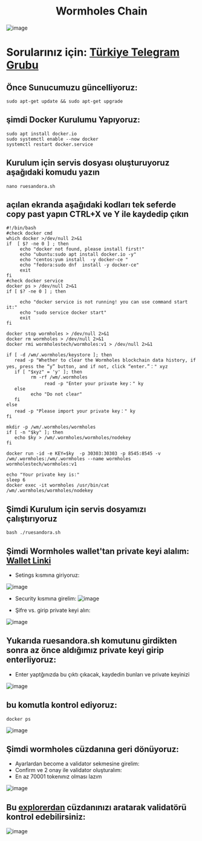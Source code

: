 <h1 align="center"> Wormholes Chain </h1>

![image](https://user-images.githubusercontent.com/101149671/193398451-1924bbed-747f-4493-a148-b9ee0837028e.png)

# Sorularınız için: [Türkiye Telegram Grubu](https://t.me/WormholesChainTurkish)

## Önce Sunucumuzu güncelliyoruz:
```
sudo apt-get update && sudo apt-get upgrade
```

## şimdi Docker Kurulumu Yapıyoruz:
```
sudo apt install docker.io
sudo systemctl enable --now docker
systemctl restart docker.service
```

## Kurulum için servis dosyası oluşturuyoruz aşağıdaki komudu yazın 
```
nano ruesandora.sh 
```
## açılan ekranda aşağıdaki kodları tek seferde copy past yapın CTRL+X ve Y ile kaydedip çıkın
```
#!/bin/bash
#check docker cmd
which docker >/dev/null 2>&1
if  [ $? -ne 0 ] ; then
     echo "docker not found, please install first!"
     echo "ubuntu:sudo apt install docker.io -y"
     echo "centos:yum install  -y docker-ce "
     echo "fedora:sudo dnf  install -y docker-ce"
     exit
fi
#check docker service
docker ps > /dev/null 2>&1
if [ $? -ne 0 ] ; then

     echo "docker service is not running! you can use command start it:"
     echo "sudo service docker start"
     exit
fi

docker stop wormholes > /dev/null 2>&1
docker rm wormholes > /dev/null 2>&1
docker rmi wormholestech/wormholes:v1 > /dev/null 2>&1

if [ -d /wm/.wormholes/keystore ]; then
   read -p "Whether to clear the Wormholes blockchain data history, if yes, press the “y” button, and if not, click “enter.”：" xyz
   if [ "$xyz" = 'y' ]; then
         rm -rf /wm/.wormholes
              read -p "Enter your private key：" ky
   else
         echo "Do not clear"
   fi
else
   read -p "Please import your private key：" ky
fi

mkdir -p /wm/.wormholes/wormholes
if [ -n "$ky" ]; then
   echo $ky > /wm/.wormholes/wormholes/nodekey
fi

docker run -id -e KEY=$ky  -p 30303:30303 -p 8545:8545 -v /wm/.wormholes:/wm/.wormholes --name wormholes wormholestech/wormholes:v1

echo "Your private key is:"
sleep 6
docker exec -it wormholes /usr/bin/cat /wm/.wormholes/wormholes/nodekey
```

## Şimdi Kurulum için servis dosyamızı çalıştırıyoruz
```
bash ./ruesandora.sh 
```

## Şimdi Wormholes wallet'tan private keyi alalım: [Wallet Linki](https://www.limino.com/#/wallet)

* Setings kısmına giriyoruz: 

![image](https://user-images.githubusercontent.com/101149671/193398695-a53afc57-c569-4af4-b370-98f3ee27c384.png)

* Security kısmına girelim:
![image](https://user-images.githubusercontent.com/101149671/193398742-413fb950-d0e5-4246-927a-e2e45421afb7.png)

* Şifre vs. girip private keyi alın:

![image](https://user-images.githubusercontent.com/101149671/193400080-9dae0666-a6cd-4530-aa60-aff8ad43f09f.png)

## Yukarıda ruesandora.sh komutunu girdikten sonra az önce aldığımız private keyi girip enterliyoruz:

* Enter yaptğınızda bu çıktı çıkacak, kaydedin bunları ve private keyinizi

![image](https://user-images.githubusercontent.com/101149671/193398861-76f7563c-98ff-448f-bb9c-43e5eefc2f77.png)

## bu komutla kontrol ediyoruz:
```
docker ps
```

![image](https://user-images.githubusercontent.com/101149671/193398899-5151d453-cfca-4d59-8754-7810dbfd2bf9.png)

## Şimdi wormholes cüzdanına geri dönüyoruz:

* Ayarlardan become a validator sekmesine girelim:
* Confirm ve 2 onay ile validator oluşturalım:
* En az 70001 tokenınız olması lazım

![image](https://user-images.githubusercontent.com/101149671/193398933-2aa343ca-dbb6-4015-87d8-e2a11fb9931e.png)


## Bu [explorerdan](https://www.wormholesscan.com/#/Validator) cüzdanınızı aratarak validatörü kontrol edebilirsiniz:

![image](https://user-images.githubusercontent.com/101149671/193398985-ce40edaa-a4b7-4dfb-9bd9-d9ab5ec5ea8d.png)








